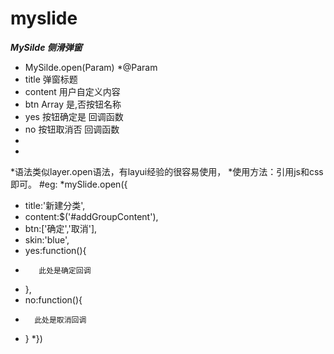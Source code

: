 # myslide
*****MySilde  侧滑弹窗*****
* MySilde.open(Param)
*@Param
*   title 弹窗标题
*   content  用户自定义内容
*   btn      Array 是,否按钮名称
*   yes      按钮确定是 回调函数
*   no       按钮取消否 回调函数
*
* 
*语法类似layer.open语法，有layui经验的很容易使用，
*使用方法：引用js和css即可。
#eg:
*mySlide.open({
*    title:'新建分类',
*    content:$('#addGroupContent'),
*    btn:['确定','取消'],
*    skin:'blue',
*    yes:function(){
*        此处是确定回调
*    },
*    no:function(){
*       此处是取消回调
*    }
*})
